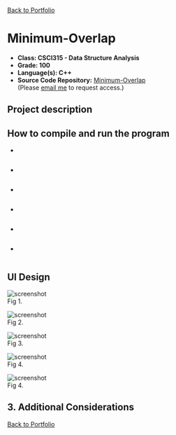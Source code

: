 [Back to Portfolio](./)

Minimum-Overlap
===============

-   **Class: CSCI315 - Data Structure Analysis** 
-   **Grade: 100** 
-   **Language(s): C++** 
-   **Source Code Repository:** [Minimum-Overlap](https://github.com/Sanchez-RickC137/Minimum-Overlap)  
    (Please [email me](mailto:jrpike@csustudent.net?subject=GitHub%20Access) to request access.)

## Project description

## How to compile and run the program

- 
```bash

```

- 
```bash

```

- 
```bash

```

- 
```bash

```

- 
```bash

```

- 
```bash

```

## UI Design


![screenshot]()  
Fig 1. 

![screenshot]()  
Fig 2.

![screenshot]()  
Fig 3. 

![screenshot]()  
Fig 4.

![screenshot]()  
Fig 4. 

## 3. Additional Considerations


[Back to Portfolio](./)
